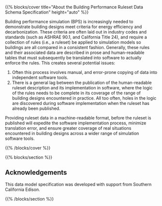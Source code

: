 {{% blocks/cover title="About the Building Performance Ruleset Data Schema Specification" height="auto" %}}

Building performance simulation (BPS) is increasingly needed to demonstrate building designs meet criteria for energy efficiency and decarbonization. These criteria are often laid out in industry codes and standards (such as ASHRAE 90.1, and California Title 24), and require a collection of rules (i.e., a ruleset) be applied to simulation models so buildings are all compared in a consistent fashion. Generally, these rules and their associated data are described in prose and human-readable tables that must subsequently be translated into software to actually enforce the rules. This creates several potential issues:

1. Often this process involves manual, and error-prone copying of data into independent software tools.
2. There is a general lag between the publication of the human-readable ruleset description and its implementation in software, where the logic of the rules needs to be complete in its coverage of the range of building designs encountered in practice. All too often, holes in the logic are discovered during software implementation when the ruleset has already been published.

Providing ruleset data in a machine-readable format, before the ruleset is published will expedite the software implementation process, minimize translation error, and ensure greater coverage of real situations encountered in building designs across a wider range of simulation software tools.


{{% /blocks/cover %}}


{{% blocks/section  %}}
## Acknowledgements

This data model specification was developed with support from Southern California Edison.

{{% /blocks/section %}}
